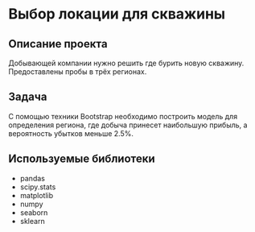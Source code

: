 # Выбор локации для скважины
## Описание проекта

Добывающей компании нужно решить где бурить новую скважину. Предоставлены пробы в трёх регионах.

## Задача
С помощью техники Bootstrap необходимо построить модель для определения региона, где добыча принесет наибольшую прибыль, а вероятность убытков меньше 2.5%.

## Используемые библиотеки
- pandas
- scipy.stats
- matplotlib
- numpy
- seaborn
- sklearn
